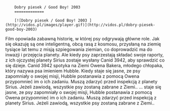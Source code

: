
        Dobry piesek / Good Boy! 2003 
        =============
        
        [![Dobry piesek / Good Boy! 2003 ](http://vidos.pl/images/player.gif)](http://vidos.pl/dobry-piesek-good-boy-2003)
        
        
 Film opowiada zabawną historię, w której psy odgrywają główne role. Jak się okazuję są one inteligentną, obcą rasą z kosmosu, przysłaną na ziemię tysiące lat temu z misją szpiegowania ziemian, co doprowadzić ma do inwazji i przejęcia planety. Ale kiedy psy zaprzestają składać swoje raporty, z ich ojczystej planety Sirius zostaje wysłany Canid 3942, aby sprawdzić co się dzieje. Canid 3942 spotyka na Ziemi Owena Bakera, młodego chłopaka, który nazywa psa imieniem Hubble. Kiedy staje się jasne, ze psy zapomniały o swojej misji, Hubble postanawia z pomocą Owena przypomnieć im o ich zadaniu. Muszą zdarzyć przed inspekcją z planety Sirius. Jeżeli zawiodą, wszystkie psy zostaną zabrane z Ziemi..   ... staje się jasne, ze psy zapomniały o swojej misji, Hubble postanawia z pomocą Owena przypomnieć im o ich zadaniu. Muszą zdarzyć przed inspekcją z planety Sirius. Jeżeli zawiodą, wszystkie psy zostaną zabrane z Ziemi..
    